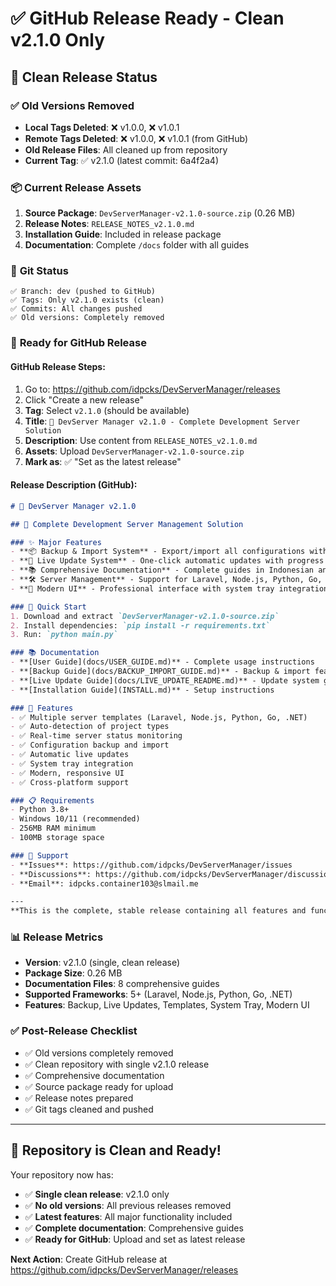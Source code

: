 # ✅ GitHub Release Ready - Clean v2.1.0 Only

## 🎯 **Clean Release Status**

### ✅ **Old Versions Removed**
- **Local Tags Deleted**: ❌ v1.0.0, ❌ v1.0.1 
- **Remote Tags Deleted**: ❌ v1.0.0, ❌ v1.0.1 (from GitHub)
- **Old Release Files**: All cleaned up from repository
- **Current Tag**: ✅ v2.1.0 (latest commit: 6a4f2a4)

### 📦 **Current Release Assets**
1. **Source Package**: `DevServerManager-v2.1.0-source.zip` (0.26 MB)
2. **Release Notes**: `RELEASE_NOTES_v2.1.0.md`
3. **Installation Guide**: Included in release package
4. **Documentation**: Complete `/docs` folder with all guides

### 🔗 **Git Status**
```
✅ Branch: dev (pushed to GitHub)
✅ Tags: Only v2.1.0 exists (clean)
✅ Commits: All changes pushed
✅ Old versions: Completely removed
```

### 🚀 **Ready for GitHub Release**

#### **GitHub Release Steps**:
1. Go to: https://github.com/idpcks/DevServerManager/releases
2. Click "Create a new release"
3. **Tag**: Select `v2.1.0` (should be available)
4. **Title**: `🚀 DevServer Manager v2.1.0 - Complete Development Server Solution`
5. **Description**: Use content from `RELEASE_NOTES_v2.1.0.md`
6. **Assets**: Upload `DevServerManager-v2.1.0-source.zip`
7. **Mark as**: ✅ "Set as the latest release"

#### **Release Description (GitHub)**:
```markdown
# 🚀 DevServer Manager v2.1.0

## 🎯 Complete Development Server Management Solution

### ✨ Major Features
- **📦 Backup & Import System** - Export/import all configurations with preview
- **🚀 Live Update System** - One-click automatic updates with progress tracking  
- **📚 Comprehensive Documentation** - Complete guides in Indonesian and English
- **🛠️ Server Management** - Support for Laravel, Node.js, Python, Go, .NET and more
- **🎨 Modern UI** - Professional interface with system tray integration

### 🚀 Quick Start
1. Download and extract `DevServerManager-v2.1.0-source.zip`
2. Install dependencies: `pip install -r requirements.txt`
3. Run: `python main.py`

### 📚 Documentation
- **[User Guide](docs/USER_GUIDE.md)** - Complete usage instructions
- **[Backup Guide](docs/BACKUP_IMPORT_GUIDE.md)** - Backup & import features
- **[Live Update Guide](docs/LIVE_UPDATE_README.md)** - Update system guide
- **[Installation Guide](INSTALL.md)** - Setup instructions

### 🔧 Features
- ✅ Multiple server templates (Laravel, Node.js, Python, Go, .NET)
- ✅ Auto-detection of project types
- ✅ Real-time server status monitoring
- ✅ Configuration backup and import
- ✅ Automatic live updates
- ✅ System tray integration
- ✅ Modern, responsive UI
- ✅ Cross-platform support

### 📋 Requirements
- Python 3.8+
- Windows 10/11 (recommended)
- 256MB RAM minimum
- 100MB storage space

### 🤝 Support
- **Issues**: https://github.com/idpcks/DevServerManager/issues
- **Discussions**: https://github.com/idpcks/DevServerManager/discussions
- **Email**: idpcks.container103@slmail.me

---
**This is the complete, stable release containing all features and functionality.**
```

### 📊 **Release Metrics**
- **Version**: v2.1.0 (single, clean release)
- **Package Size**: 0.26 MB
- **Documentation Files**: 8 comprehensive guides
- **Supported Frameworks**: 5+ (Laravel, Node.js, Python, Go, .NET)
- **Features**: Backup, Live Updates, Templates, System Tray, Modern UI

### ✅ **Post-Release Checklist**
- ✅ Old versions completely removed
- ✅ Clean repository with single v2.1.0 release
- ✅ Comprehensive documentation
- ✅ Source package ready for upload
- ✅ Release notes prepared
- ✅ Git tags cleaned and pushed

---

## 🎉 **Repository is Clean and Ready!**

Your repository now has:
- ✅ **Single clean release**: v2.1.0 only
- ✅ **No old versions**: All previous releases removed
- ✅ **Latest features**: All major functionality included
- ✅ **Complete documentation**: Comprehensive guides
- ✅ **Ready for GitHub**: Upload and set as latest release

**Next Action**: Create GitHub release at https://github.com/idpcks/DevServerManager/releases
